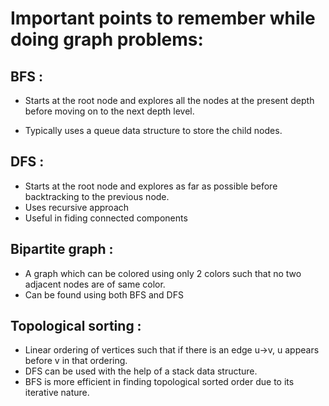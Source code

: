 # Important points to remember while doing graph problems:

## BFS :
* Starts at the root node and explores all the nodes at the present depth before moving on to the next depth level. 

* Typically uses a queue data structure to store the child nodes.
## DFS :
* Starts at the root node and explores as far as possible before backtracking to the previous node.
* Uses recursive approach
* Useful in fiding connected components

## Bipartite graph :
* A graph which can be colored using only 2 colors such that no two adjacent nodes are of same color.
* Can be found using both BFS and DFS

## Topological sorting :
* Linear ordering of vertices such that if there is an edge u->v, u appears before v in that ordering.
* DFS can be used with the help of a stack data structure.
* BFS is more efficient in finding topological sorted order due to its iterative nature.

